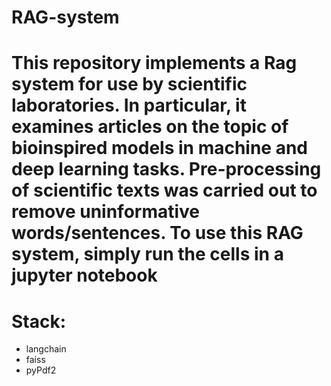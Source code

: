 # RAG-system
# This repository implements a Rag system for use by scientific laboratories. In particular, it examines articles on the topic of bioinspired models in machine and deep learning tasks. Pre-processing of scientific texts was carried out to remove uninformative words/sentences. To use this RAG system, simply run the cells in a jupyter notebook
# Stack:
- langchain
- faiss
- pyPdf2
